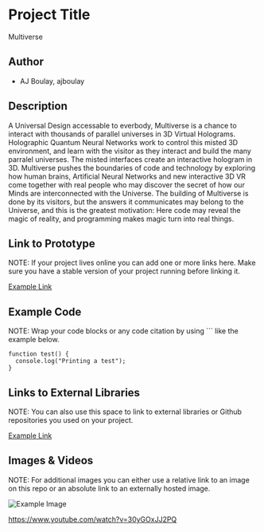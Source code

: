 # Project Title
Multiverse

## Author
- AJ Boulay, ajboulay


## Description
A Universal Design accessable to everbody, Multiverse is a chance to interact with thousands of parallel universes in 3D Virtual Holograms. Holographic Quantum Neural Networks work to control this misted 3D environment, and learn with the visitor as they interact and build the many parralel universes. The misted interfaces create an interactive hologram in 3D. Multiverse pushes the boundaries of code and technology by exploring how human brains, Artificial Neural Networks and new interactive 3D VR come together with real people who may discover the secret of how our Minds are interconnected with the Universe. The building of Multiverse is done by its visitors, but the answers it communicates may belong to the Universe, and this is the greatest motivation: Here code may reveal the magic of reality, and programming makes magic turn into real things.  

## Link to Prototype
NOTE: If your project lives online you can add one or more links here. Make sure you have a stable version of your project running before linking it.

[Example Link](http://www.google.com "Example Link")

## Example Code
NOTE: Wrap your code blocks or any code citation by using ``` like the example below.
```
function test() {
  console.log("Printing a test");
}
```
## Links to External Libraries
 NOTE: You can also use this space to link to external libraries or Github repositories you used on your project.

[Example Link](http://www.google.com "Example Link")

## Images & Videos
NOTE: For additional images you can either use a relative link to an image on this repo or an absolute link to an externally hosted image.

![Example Image](project_images/cover.jpg?raw=true "Example Image")

https://www.youtube.com/watch?v=30yGOxJJ2PQ
